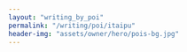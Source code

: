 ```yaml
---
layout: "writing_by_poi"
permalink: "/writing/poi/itaipu"
header-img: "assets/owner/hero/pois-bg.jpg"
---
```


